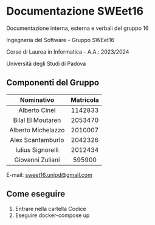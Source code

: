 # Documentazione SWEet16

Documentazione interna, esterna e verbali del gruppo 16

Ingegneria del Software - Gruppo SWEet16

Corso di Laurea in Informatica - A.A.: 2023/2024

Università degli Studi di Padova

## Componenti del Gruppo

| Nominativo           | Matricola               |
| :------------------: | :----------------------:|
| Alberto Cinel        | 1142833                 |
| Bilal El Moutaren    | 2053470                 |
| Alberto Michelazzo   | 2010007	               |
| Alex Scantamburlo    | 2042326                 |
| Iulius Signorelli    | 2012434                 |
| Giovanni Zuliani     | 595900                  |

E-mail: sweet16.unipd@gmail.com


## Come eseguire

1. Entrare nella cartella Codice
2. Eseguire docker-compose up
